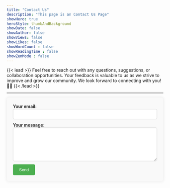 ```yaml
---
title: "Contact Us"
description: "This page is an Contact Us Page"
showHero: true
heroStyle: thumbAndBackground
showDate: false
showAuthor: false
showViews: false
showLikes: false
showWordCount : false
showReadingTime : false
showZenMode : false
---
```

{{< lead >}}
Feel free to reach out with any questions, suggestions, or collaboration opportunities. Your feedback is valuable to us as we strive to improve and grow our community. We look forward to connecting with you! 🚀✨
{{< /lead >}}
<hr>
<form action="https://formspree.io/f/mnqenkwy" method="POST" style="max-width: 100%; margin: 0 auto; padding: 20px; background-color: #f9f9f9; border-radius: 8px; box-shadow: 0px 0px 10px 0px rgba(0,0,0,0.1); color: #333;">
  <label style="display: block; margin-bottom: 10px;">
    <span style="font-weight: bold;">Your email:</span><br>
    <input type="email" name="email" style="width: 100%; padding: 8px; border: 1px solid #ccc; border-radius: 4px;">
  </label>
  <label style="display: block; margin-bottom: 10px;">
    <span style="font-weight: bold;">Your message:</span><br>
    <textarea name="message" style="width: 100%; padding: 8px; border: 1px solid #ccc; border-radius: 4px;" rows="6"></textarea>
  </label>
  <!-- your other form fields go here -->
  <button type="submit" style="background-color: #4CAF50; color: white; padding: 10px 20px; border: none; border-radius: 4px; cursor: pointer;">Send</button>
</form>